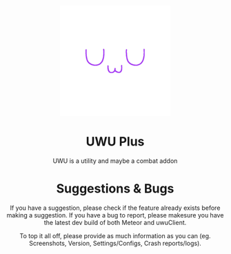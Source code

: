 <div align="center">
  <!-- Logo and Title -->
  <img src="/src/main/resources/assets/uwu/uwulogo.png">

  <h1>UWU Plus</h1>
  <p>UWU is a utility and maybe a combat addon</p>

# Suggestions & Bugs
If you have a suggestion, please check if the feature already exists before making a suggestion.
If you have a bug to report, please makesure you have the latest dev build of both Meteor and uwuClient.

To top it all off, please provide as much information as you can (eg. Screenshots, Version, Settings/Configs, Crash reports/logs).
